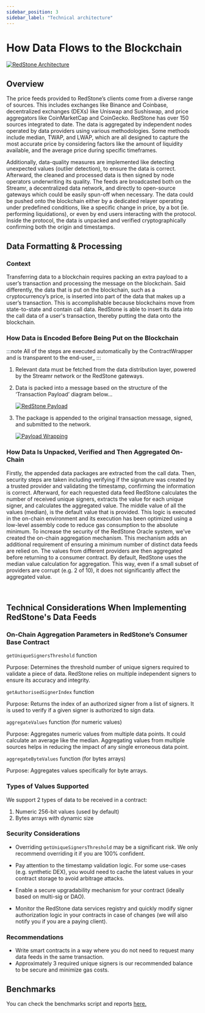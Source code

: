 ```yaml
---
sidebar_position: 3
sidebar_label: "Technical architecture"
---
```


# How Data Flows to the Blockchain

<a target="_blank" href="https://raw.githubusercontent.com/redstone-finance/redstone-docs/main/static/img/architecture.png">
 <img src="/img/architecture.png" alt="RedStone Architecture"/>
</a>

## Overview

The price feeds provided to RedStone’s clients come from a diverse range of sources. This includes exchanges like Binance and Coinbase, decentralized exchanges (DEXs) like Uniswap and Sushiswap, and price aggregators like CoinMarketCap and CoinGecko. RedStone has over 150 sources integrated to date. The data is aggregated by independent nodes operated by data providers using various methodologies. Some methods include median, TWAP, and LWAP, which are all designed to capture the most accurate price by considering factors like the amount of liquidity available, and the average price during specific timeframes.

Additionally, data-quality measures are implemented like detecting unexpected values (outlier detection), to ensure the data is correct. Afterward, the cleaned and processed data is then signed by node operators underwriting its quality. The feeds are broadcasted both on the Streamr, a decentralized data network, and directly to open-source gateways which could be easily spun-off when necessary.
The data could be pushed onto the blockchain either by a dedicated relayer operating under predefined conditions, like a specific change in price, by a bot (ie. performing liquidations), or even by end users interacting with the protocol. Inside the protocol, the data is unpacked and verified cryptographically confirming both the origin and timestamps.

## Data Formatting & Processing

### Context

Transferring data to a blockchain requires packing an extra payload to a user’s transaction and processing the message on the blockchain. Said differently, the data that is put on the blockchain, such as a cryptocurrency’s price, is inserted into part of the data that makes up a user’s transaction. This is accomplishable because blockchains move from state-to-state and contain call data. RedStone is able to insert its data into the call data of a user's transaction, thereby putting the data onto the blockchain.

### How Data is Encoded Before Being Put on the Blockchain

:::note
All of the steps are executed automatically by the ContractWrapper and is transparent to the end-user\_
:::

1. Relevant data must be fetched from the data distribution layer, powered by the Streamr network or the RedStone gateways.

2. Data is packed into a message based on the structure of the ‘Transaction Payload’ diagram below…

   <a target="_blank" href="https://raw.githubusercontent.com/redstone-finance/redstone-docs/main/static/img/payload.png">
      <img src="/img/payload.png" alt="RedStone Payload"/>
   </a>

3. The package is appended to the original transaction message, signed, and submitted to the network.
   <br />

   <a target="_blank" href="https://raw.githubusercontent.com/redstone-finance/redstone-docs/main/static/img/redstone-tx-wrapping.png">
      <img src="/img/redstone-tx-wrapping.png" alt="Payload Wrapping"/>
   </a>

### How Data Is Unpacked, Verified and Then Aggregated On-Chain

Firstly, the appended data packages are extracted from the call data. Then, security steps are taken including verifying if the signature was created by a trusted provider and validating the timestamp, confirming the information is correct. Afterward, for each requested data feed RedStone calculates the number of received unique signers, extracts the value for each unique signer, and calculates the aggregated value. The middle value of all the values (median), is the default value that is provided. This logic is executed in the on-chain environment and its execution has been optimized using a low-level assembly code to reduce gas consumption to the absolute minimum. To increase the security of the RedStone Oracle system, we've created the on-chain aggregation mechanism. This mechanism adds an additional requirement of ensuring a minimum number of distinct data feeds are relied on. The values from different providers are then aggregated before returning to a consumer contract. By default, RedStone uses the median value calculation for aggregation. This way, even if a small subset of providers are corrupt (e.g. 2 of 10), it does not significantly affect the aggregated value.

<br />

## Technical Considerations When Implementing RedStone's Data Feeds

### On-Chain Aggregation Parameters in RedStone’s Consumer Base Contract

`getUniqueSignersThreshold` function

Purpose: Determines the threshold number of unique signers required to validate a piece of data. RedStone relies on multiple independent signers to ensure its accuracy and integrity.

`getAuthorisedSignerIndex` function

Purpose: Returns the index of an authorized signer from a list of signers. It is used to verify if a given signer is authorized to sign data.

`aggregateValues` function (for numeric values)

Purpose: Aggregates numeric values from multiple data points. It could calculate an average like the median. Aggregating values from multiple sources helps in reducing the impact of any single erroneous data point.

`aggregateByteValues` function (for bytes arrays)

Purpose: Aggregates values specifically for byte arrays.

### Types of Values Supported

We support 2 types of data to be received in a contract:

1. Numeric 256-bit values (used by default)
2. Bytes arrays with dynamic size

### Security Considerations

- Overriding `getUniqueSignersThreshold` may be a significant risk. We only recommend overriding it if you are 100% confident.

- Pay attention to the timestamp validation logic. For some use-cases (e.g. synthetic DEX), you would need to cache the latest values in your contract storage to avoid arbitrage attacks.

- Enable a secure upgradability mechanism for your contract (ideally based on multi-sig or DAO).

- Monitor the RedStone data services registry and quickly modify signer authorization logic in your contracts in case of changes (we will also notify you if you are a paying client).

### Recommendations

- Write smart contracts in a way where you do not need to request many data feeds in the same transaction.
- Approximately 3 required unique signers is our recommended balance to be secure and minimize gas costs.

## Benchmarks

You can check the benchmarks script and reports [here.](https://github.com/redstone-finance/redstone-oracles-monorepo/tree/main/packages/evm-connector/benchmarks)
